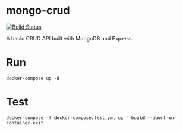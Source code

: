 # mongo-crud

[![Build Status](https://travis-ci.org/torchhound/mongo-crud.svg?branch=master)](https://travis-ci.org/torchhound/mongo-crud)

A basic CRUD API built with MongoDB and Express.

# Run

`docker-compose up -d`

# Test

`docker-compose -f docker-compose.test.yml up --build --abort-on-container-exit`